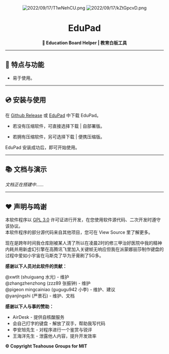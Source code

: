 <div align = "center">
  <img src="https://alpha-q3.sourcegcdn.com/2022/09/17/T1wNehCU.png" alt="2022/09/17/T1wNehCU.png" />
  <img src="https://alpha-q3.sourcegcdn.com/2022/09/17/kZtGpcvD.png" alt="2022/09/17/kZtGpcvD.png" />
  <h1>EduPad</h1>
  <b>🚧 Education Board Helper  | 教育白板工具</b>
 </div>

------

## :stars: 特点与功能

- 易于使用。

------

## :cd: 安装与使用

在 [Github Release](https://github.com/xwtlt/edupad/release) 或 [EduPad](https://edupad.licn.eu.org) 中下载 EduPad。

- 若没有压缩软件，可直接选择下载 | 自部署版。

- 若拥有压缩软件，另可选择下载 | 便携压缩版。

EduPad 安装成功后，即可开始使用。

------

## :books: 文档与演示

*文档正在搭建中……*

------

## :heart: 声明与鸣谢

本软件程序以  [GPL 3.0](https://github.com/xwtlt/edupad/blob/master/LICENSE) 许可证进行开发，在您使用软件源代码、二次开发时遵守该协议。<br>
本软件程序的部分源代码来自其他项目，您可在 View Source 里了解更多。

现在是跨年时间我仓库刚被某人清了所以在凌晨2时的修三甲治好医院中我的精神内耗并用新虚幻引擎在高腾讯飞里加入关键帧无响应但我在派蒙娜丽莎制作键盘的过程中爱如小宇宙在马斯克了华为牙膏刷了5G多。<br>

**感谢以下人员对此软件的贡献：**

@xwtlt (shuiguang 水光) - 维护<br>
@zhangzhenzhong (zzz89 张振钟) - 维护<br>
@pigeon mingcainiao (gugugu942 小李) - 维护、建议<br>
@yanjingshi (严景石) - 维护、文档<br>

**感谢以下人与事的赞助：**

- AirDesk - 提供自核酸服务 
- 会自己打字的键盘 - 解放了双手，帮助我写代码
- 李安旭先生 - 对程序进行一个鉴赏与锐评
- 王海洋先生 - 泄露他人内容，提升开发效率

**:copyright: Copyright Teahouse Groups for MIT**
